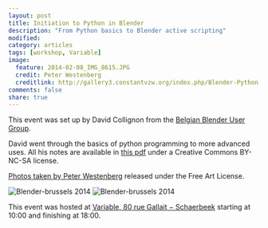 ```yaml
---
layout: post
title: Initiation to Python in Blender
description: "From Python basics to Blender active scripting"
modified: 
category: articles
tags: [workshop, Variable]
image:
  feature: 2014-02-08_IMG_8615.JPG
  credit: Peter Westenberg
  creditlink: http://gallery3.constantvzw.org/index.php/Blender-Python-workshop
comments: false
share: true
---
```


This event was set up by David Collignon from the [Belgian Blender User Group](http://bbug.tuxfamily.org/index.php?p=/discussion/85/20140208-initiation-to-python-in-blender).

David went through the basics of python programming to more advanced uses. All his notes are available in [this pdf]({{site.url}}/docs/2014_Bbug_Initiation_To_Python_In_Blender.pdf) under a Creative Commons BY-NC-SA license.

[Photos taken by Peter Westenberg](http://gallery3.constantvzw.org/index.php/Blender-Python-workshop) released under the Free Art License.

![Blender-brussels 2014]({{site.url}}/images/2014-02-08_IMG_8613.JPG)
![Blender-brussels 2014]({{site.url}}/images/2014-02-08_IMG_8610.JPG)


This event was  hosted at [Variable, 80 rue Gallait − Schaerbeek](https://www.openstreetmap.org/way/60317745#map=19/50.86677/4.36900) starting at 10:00 and finishing at 18:00.
